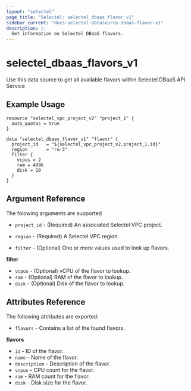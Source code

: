 ```yaml
---
layout: "selectel"
page_title: "Selectel: selectel_dbaas_flavor_v1"
sidebar_current: "docs-selectel-datasource-dbaas-flavor-v1"
description: |-
  Get information on Selectel DBaaS flavors.
---
```


# selectel\_dbaas\_flavors_v1

Use this data source to get all available flavors within Selectel DBaaS API Service

## Example Usage

```hcl
resource "selectel_vpc_project_v2" "project_1" {
  auto_quotas = true
}

data "selectel_dbaas_flavor_v1" "flavor" {
  project_id   = "${selectel_vpc_project_v2.project_1.id}"
  region       = "ru-3"
  filter {
    vcpus = 2
    ram = 4096
    disk = 10
  }
}
```

## Argument Reference

The folowing arguments are supported

* `project_id` - (Required) An associated Selectel VPC project.

* `region` - (Required) A Selectel VPC region.

* `filter` - (Optional) One or more values used to look up flavors.

**filter**

- `vcpus` - (Optional) vCPU of the flavor to lookup.
- `ram` - (Optional) RAM of the flavor to lookup.
- `disk` - (Optional) Disk of the flavor to lookup.

## Attributes Reference

The following attributes are exported:

* `flavors` - Contains a list of the found flavors.

**flavors**

- `id` - ID of the flavor.
- `name` - Name of the flavor.
- `description` - Description of the flavor.
- `vcpus` - CPU count for the flavor.
- `ram` - RAM count for the flavor.
- `disk` - Disk size for the flavor.

